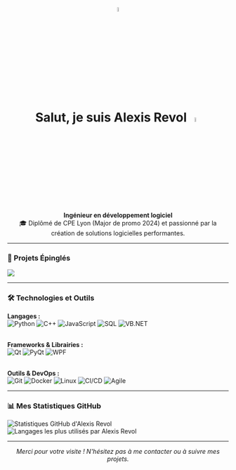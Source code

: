<!-- 
Salut Alexis !
Voici ton nouveau README. N'hésite pas à le personnaliser !
- Pour les statistiques, j'ai supposé que ton nom d'utilisateur est "Alexis-REVOL". Si ce n'est pas le cas, remplace-le dans les URLs.
- Tu peux ajouter un lien vers un site personnel ou ton CV dans les badges de contact.
-->

<div align="center">
  <img src="https://media.giphy.com/media/hvRJCLFzcasrR4ia7z/giphy.gif" width="5%">
</div>

<h1 align="center">
  Salut, je suis Alexis Revol 
  <img src="https://media.giphy.com/media/1kTNp2cUtA5M4/giphy.gif" width="5%">
</h1>

<p align="center">
  <b>Ingénieur en développement logiciel </b> <br>
  🎓 Diplômé de CPE Lyon (Major de promo 2024) et passionné par la création de solutions logicielles performantes. <br>
</p>

---

### 📌 Projets Épinglés
<p align="left">
  <a href="https://github.com/AlexisRevol/job-tracker">
    <img src="https://github-readme-stats.vercel.app/api/pin/?username=AlexisRevol&repo=job-tracker&theme=tokyonight" />
  </a>
</p>

---

### 🛠️ Technologies et Outils

<p align="left">
  <strong>Langages :</strong><br>
  <img src="https://img.shields.io/badge/Python-3776AB?style=for-the-badge&logo=python&logoColor=white" alt="Python" />
  <img src="https://img.shields.io/badge/C++-00599C?style=for-the-badge&logo=c%2B%2B&logoColor=white" alt="C++" />
  <img src="https://img.shields.io/badge/JavaScript-F7DF1E?style=for-the-badge&logo=javascript&logoColor=black" alt="JavaScript" />
  <img src="https://img.shields.io/badge/SQL-4479A1?style=for-the-badge&logo=mysql&logoColor=white" alt="SQL" />
  <img src="https://img.shields.io/badge/Visual_Basic_.NET-512BD4?style=for-the-badge&logo=visualbasic&logoColor=white" alt="VB.NET" />
  
  <br><strong>Frameworks & Librairies :</strong><br>
  <img src="https://img.shields.io/badge/Qt-41CD52?style=for-the-badge&logo=qt&logoColor=white" alt="Qt" />
  <img src="https://img.shields.io/badge/PyQt-0088CC?style=for-the-badge&logo=python&logoColor=white" alt="PyQt" />
  <img src="https://img.shields.io/badge/WPF-68217A?style=for-the-badge&logo=windows&logoColor=white" alt="WPF" />
  <!-- Ajoute d'autres frameworks comme Django, Flask, React, etc. quand tu les maîtriseras -->

  <br><strong>Outils & DevOps :</strong><br>
  <img src="https://img.shields.io/badge/Git-F05032?style=for-the-badge&logo=git&logoColor=white" alt="Git" />
  <img src="https://img.shields.io/badge/Docker-2496ED?style=for-the-badge&logo=docker&logoColor=white" alt="Docker" />
  <img src="https://img.shields.io/badge/Linux-FCC624?style=for-the-badge&logo=linux&logoColor=black" alt="Linux" />
  <img src="https://img.shields.io/badge/CI/CD-0052CC?style=for-the-badge&logo=githubactions&logoColor=white" alt="CI/CD" />
  <img src="https://img.shields.io/badge/Agile-Scrum-0099D8?style=for-the-badge&logo=jira&logoColor=white" alt="Agile" />
</p>

---

### 📊 Mes Statistiques GitHub

<p align="left">
  <img src="https://github-readme-stats.vercel.app/api?username=AlexisRevol&show_icons=true&theme=tokyonight&hide_border=true&count_private=true" alt="Statistiques GitHub d'Alexis Revol" />
  <img src="https://github-readme-stats.vercel.app/api/top-langs/?username=AlexisRevol&layout=compact&theme=tokyonight&hide_border=true" alt="Langages les plus utilisés par Alexis Revol" />
</p>

---

<p align="center">
  <em>Merci pour votre visite ! N'hésitez pas à me contacter ou à suivre mes projets.</em>
</p>
